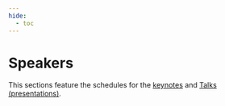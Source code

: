 ```yaml
---
hide:
  - toc
---
```


# Speakers

This sections feature the schedules for the [keynotes](../keynotes) and [Talks
(presentations)](../presentations).
